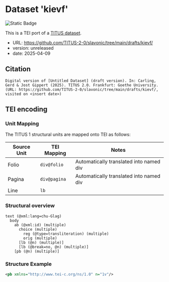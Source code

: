 # Dataset 'kievf'

![Static Badge](https://img.shields.io/badge/TEI_validation-passing-green)

This is a TEI port of a [TITUS dataset](http://titus.uni-frankfurt.de/texte/etcs/slav/aksl/kievfol/kievf.htm).

* URL: https://github.com/TITUS-2-0/slavonic/tree/main/drafts/kievf/
* version: unreleased
* date: 2025-04-09

## Citation
```text
Digital version of [Untitled Dataset] (draft version). In: Carling, Gerd & Jost Gippert (2025). TITUS 2.0. Frankfurt: Goethe University. (URL: https://github.com/TITUS-2-0/slavonic/tree/main/drafts/kievf/, visited on <insert date>)
```

## TEI encoding


### Unit Mapping
The TITUS 1 structural units are mapped onto TEI as follows:

| Source Unit | TEI Mapping | Notes |
|-------------|-------------|-------|
| Folio | `div@folio` | Automatically translated into named div |
| Pagina | `div@pagina` | Automatically translated into named div |
| Line | `lb` |  |

### Structural overview
```text
text (@xml:lang=chu-Glag)
  body
    ab (@xml:id) (multiple)
      choice (multiple)
        reg (@type=transliteration) (multiple)
        orig (multiple)
      [lb (@n) (multiple)]
      [lb (@break=no, @n) (multiple)]
    [pb (@n) (multiple)]
```

### Structure Example

```xml
<pb xmlns="http://www.tei-c.org/ns/1.0" n="1v"/>
```
